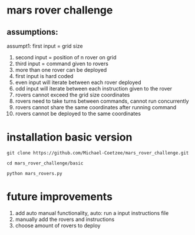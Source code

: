 # mars rover challenge

## assumptions:
assumpt1: first input = grid size  
1. second input = position of n rover on grid  
2. third input = command given to rovers  
3. more than one rover can be deployed  
4. first input is hard coded  
5. even input will iterate between each rover deployed  
6. odd input will iterate between each instruction given to the rover  
7. rovers cannot exceed the grid size coordinates   
8. rovers need to take turns between commands, cannot run concurrently  
9. rovers cannot share the same coordinates after running command  
10. rovers cannot be deployed to the same coordinates  


# installation basic version  
```
git clone https://github.com/Michael-Coetzee/mars_rover_challenge.git  

cd mars_rover_challenge/basic  

python mars_rovers.py  

```

# future improvements
1. add auto manual functionality, auto: run a input instructions file
2. manually add the rovers and instructions
3. choose amount of rovers to deploy


